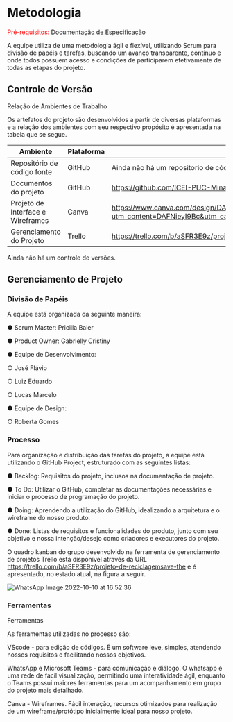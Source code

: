 
# Metodologia

<span style="color:red">Pré-requisitos: <a href="2-Especificação do Projeto.md"> Documentação de Especificação</a></span>

A equipe utiliza de uma metodologia ágil e flexível, utilizando Scrum para divisão de papéis e tarefas, buscando um avanço transparente, contínuo e onde todos possuem acesso e condições de participarem efetivamente de todas as etapas do projeto.

## Controle de Versão

Relação de Ambientes de Trabalho

Os artefatos do projeto são desenvolvidos a partir de diversas plataformas e a relação dos ambientes com seu respectivo propósito é apresentada na tabela que se segue. 

| Ambiente | Plataforma | Link de Acesso |
|----------|------------|----------------|
| Repositório de código fonte | GitHub | Ainda não há um repositorio de código fonte.|
| Documentos do projeto | GitHub | https://github.com/ICEI-PUC-Minas-PMV-ADS/pmv-ads-2022-2-e1-proj-web-t1-meio-ambiente |
| Projeto de Interface e  Wireframes | Canva | https://www.canva.com/design/DAFNieyI9Bc/zf-XYPpn1reo8C85i4zUww/edit?utm_content=DAFNieyI9Bc&utm_campaign=designshare&utm_medium=link2&utm_source=sharebutton |
| Gerenciamento do Projeto | Trello | https://trello.com/b/aSFR3E9z/projeto-de-reciclagemsave-the-planet |


Ainda não há um controle de versões.

## Gerenciamento de Projeto

### Divisão de Papéis

A equipe está organizada da seguinte maneira:

●     Scrum Master: Pricilla Baier

●     Product Owner: Gabrielly Cristiny

●     Equipe de Desenvolvimento:

○     José Flávio

○     Luiz Eduardo

○     Lucas Marcelo


●     Equipe de Design:

○     Roberta Gomes

### Processo

Para organização e distribuição das tarefas do projeto, a equipe está utilizando o GitHub Project, estruturado com as seguintes listas:
 
●  Backlog: Requisitos do projeto, inclusos na documentação de projeto.

●  To Do: Utilizar o GitHub, completar as documentações necessárias e iniciar o processo de programação do projeto.

●  	Doing: Aprendendo a utilização do GitHub, idealizando a arquitetura e o wireframe do nosso produto.

●   Done: Listas de requisitos e funcionalidades do produto, junto com seu objetivo e nossa intenção/desejo como criadores e executores do projeto.

O quadro kanban do grupo desenvolvido na ferramenta de gerenciamento de projetos Trello está disponível através da URL https://trello.com/b/aSFR3E9z/projeto-de-reciclagemsave-the e é apresentado, no estado atual, na figura a seguir.


![WhatsApp Image 2022-10-10 at 16 52 36](https://user-images.githubusercontent.com/114036574/194942429-7edad342-3247-4c33-b5b7-66b015cb640f.jpeg)


### Ferramentas

Ferramentas

As ferramentas utilizadas no processo são:

VScode - para edição de códigos. É um software leve, simples, atendendo nossos requisitos e facilitando nossos objetivos.

WhatsApp e Microsoft Teams - para comunicação e diálogo. O whatsapp é uma rede de fácil visualização, permitindo uma interatividade ágil, enquanto o Teams possui maiores ferramentas para um acompanhamento em grupo do projeto mais detalhado.

Canva - Wireframes. Fácil interação, recursos otimizados para realização de um wireframe/protótipo inicialmente ideal para nosso projeto.
